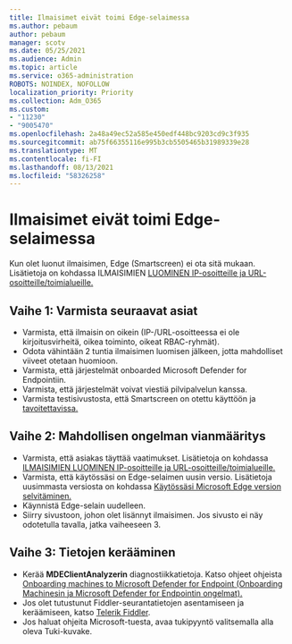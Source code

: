 ```yaml
---
title: Ilmaisimet eivät toimi Edge-selaimessa
ms.author: pebaum
author: pebaum
manager: scotv
ms.date: 05/25/2021
ms.audience: Admin
ms.topic: article
ms.service: o365-administration
ROBOTS: NOINDEX, NOFOLLOW
localization_priority: Priority
ms.collection: Adm_O365
ms.custom:
- "11230"
- "9005470"
ms.openlocfilehash: 2a48a49ec52a585e450edf448bc9203cd9c3f935
ms.sourcegitcommit: ab75f66355116e995b3cb5505465b31989339e28
ms.translationtype: MT
ms.contentlocale: fi-FI
ms.lasthandoff: 08/13/2021
ms.locfileid: "58326258"
---
```

# <a name="indicators-dont-work-using-edge-browser"></a>Ilmaisimet eivät toimi Edge-selaimessa

Kun olet luonut ilmaisimen, Edge (Smartscreen) ei ota sitä mukaan. Lisätietoja on kohdassa ILMAISIMIEN [LUOMINEN IP-osoitteille ja URL-osoitteille/toimialueille.](https://docs.microsoft.com/microsoft-365/security/defender-endpoint/indicator-ip-domain)

## <a name="step-1-ensure-the-following"></a>Vaihe 1: Varmista seuraavat asiat

- Varmista, että ilmaisin on oikein (IP-/URL-osoitteessa ei ole kirjoitusvirheitä, oikea toiminto, oikeat RBAC-ryhmät).
- Odota vähintään 2 tuntia ilmaisimen luomisen jälkeen, jotta mahdolliset viiveet otetaan huomioon.
- Varmista, että järjestelmät onboarded Microsoft Defender for Endpointiin.
- Varmista, että järjestelmät voivat viestiä pilvipalvelun kanssa.
- Varmista testisivustosta, että Smartscreen on otettu käyttöön ja [tavoitettavissa.](https://demo.smartscreen.msft.net)

## <a name="step-2-troubleshoot-the-potential-issue"></a>Vaihe 2: Mahdollisen ongelman vianmääritys

- Varmista, että asiakas täyttää vaatimukset. Lisätietoja on kohdassa [ILMAISIMIEN LUOMINEN IP-osoitteille ja URL-osoitteille/toimialueille.](https://docs.microsoft.com/microsoft-365/security/defender-endpoint/indicator-ip-domain)
- Varmista, että käytössäsi on Edge-selaimen uusin versio. Lisätietoja uusimmasta versiosta on kohdassa [Käytössäsi Microsoft Edge version selvitäminen.](https://support.microsoft.com/microsoft-edge/find-out-which-version-of-microsoft-edge-you-have-c726bee8-c42e-e472-e954-4cf5123497eb)
- Käynnistä Edge-selain uudelleen.
- Siirry sivustoon, johon olet lisännyt ilmaisimen. Jos sivusto ei näy odotetulla tavalla, jatka vaiheeseen 3. 

## <a name="step-3-collect-data"></a>Vaihe 3: Tietojen kerääminen

- Kerää **MDEClientAnalyzerin** diagnostiikkatietoja. Katso ohjeet ohjeista [Onboarding machines to Microsoft Defender for Endpoint (Onboarding Machinesin ja Microsoft Defender for Endpointin ongelmat).](issues-with-onboarding-machines.md)
- Jos olet tutustunut Fiddler-seurantatietojen asentamiseen ja keräämiseen, katso [Telerik Fiddler](http://www.telerik.com/fiddler).
- Jos haluat ohjeita Microsoft-tuesta, avaa tukipyyntö valitsemalla alla oleva Tuki-kuvake.

